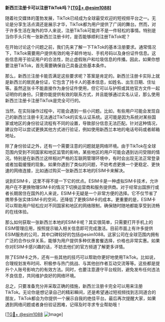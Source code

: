 **新西兰注册卡可以注册TikTok吗？[[TG💪+ @esim1088](https://t.me/s/esim1088)]**

随着社交媒体的蓬勃发展，TikTok已经成为全球最受欢迎的短视频平台之一。无论是分享生活点滴还是展示才华，TikTok都为用户提供了广阔的舞台。然而，对于许多生活在海外的华人来说，注册TikTok可能并不是一件轻松的事情。特别是当你手头只有一张新西兰注册卡时，是否能够顺利注册TikTok呢？

在开始讨论这个问题之前，我们先来了解一下TikTok的基本注册要求。通常情况下，TikTok需要用户提供有效的电子邮件地址、手机号码以及身份证件信息。这些信息用于验证用户的合法性，防止虚假账户和垃圾信息的传播。因此，如果你想要注册TikTok，首先需要确保自己具备这些基本条件。

那么，新西兰注册卡能否满足这些要求呢？答案是肯定的。新西兰注册卡实际上就是新西兰的居民身份证，它包含了持卡人的基本信息，如姓名、出生日期、住址等。虽然这张卡不能直接作为身份证件使用，但它可以与护照或其他官方文件一起证明你的身份。只要你能提供有效的联系方式，并且能够通过实名认证，那么使用新西兰注册卡注册TikTok是完全可行的。

当然，在实际操作过程中，可能会遇到一些小问题。比如，有些用户可能会发现自己的新西兰注册卡无法通过TikTok的实名认证系统。这可能是因为系统对某些国家或地区的身份验证流程有不同的设置，导致部分信息无法匹配。针对这种情况，建议你可以尝试更换其他方式进行验证，例如使用新西兰本地的电话号码或者邮箱地址。

除了身份验证之外，还有一个需要注意的问题就是网络环境。由于TikTok在全球范围内受到不同国家和地区监管的影响，某些地区的用户可能会遇到访问受限的情况。特别是在新西兰这样相对严格的互联网管理环境中，有时会出现无法正常登录或者加载缓慢的现象。如果你遇到了类似的问题，不妨考虑更换一个更稳定、更快速的网络连接，比如通过购买一张新西兰本地的ESIM卡来解决。

说到ESIM卡，这里不得不提一下它的优点。ESIM卡是一种虚拟SIM卡技术，允许用户在不更换物理SIM卡的情况下切换运营商和服务提供商。对于经常出国旅行或者长期居住在国外的人来说，ESIM卡无疑是一个非常方便的选择。它不仅节省了携带多张实体SIM卡的空间，还降低了更换SIM卡的成本。更重要的是，ESIM卡可以帮助用户轻松应对不同国家和地区的网络限制，确保随时随地都能享受到流畅的在线体验。

那么如何获取一张新西兰本地的ESIM卡呢？其实很简单，只需要打开手机上的ESIM管理应用，按照提示输入相关信息即可完成激活。目前市面上有许多提供ESIM服务的公司，其中口碑较好的包括@esim1088。这家公司在全球范围内拥有广泛的合作伙伴关系，能够为用户提供多种优惠套餐选择，价格也非常实惠。如果你对ESIM卡感兴趣的话，不妨去他们的官方频道了解更多详情。

除了ESIM卡之外，还有一些其他的技巧可以帮助你更好地使用TikTok。比如说，合理规划发布时间、积极参与热门挑战、与其他创作者互动交流等等。这些都是提升个人账号影响力的有效方法。同时，也要注意遵守平台规则，避免发布任何违法不良信息，共同维护良好的网络环境。

总之，只要准备充分并采取正确的措施，新西兰注册卡完全可以用来注册TikTok。无论你是想记录自己的精彩瞬间，还是希望通过短视频找到志同道合的朋友，TikTok都会为你提供一个展示自我的绝佳平台。最后再次提醒大家，如果遇到网络问题或者身份验证困难，记得及时寻求专业帮助哦！

[[TG💪+ @esim1088](https://t.me/s/esim1088) ![Image](https://i.postimg.cc/4NQfJmqS/Snipaste-2025-05-13-00-14-12.png)]